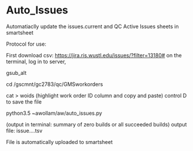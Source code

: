 # Auto_Issues
Automatiaclly update the issues.current and QC Active Issues sheets in smartsheet

Protocol for use:

First download csv:
https://jira.ris.wustl.edu/issues/?filter=13180#
on the terminal, log in to server,

gsub_alt

cd /gscmnt/gc2783/qc/GMSworkorders

cat > woids
(highlight work order ID column and copy and paste)
control D to save the file

python3.5 ~awollam/aw/auto_issues.py

(output in terminal: summary of zero builds or all succeeded builds)
output file: issue....tsv

File is automatically uploaded to smartsheet
